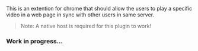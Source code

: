 This is an extention for chrome that should allow the users to play a specific video in a web page in sync with other users in same server.
> Note: A native host is required for this plugin to work!

### Work in progress...
